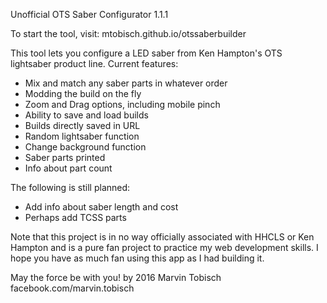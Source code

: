 Unofficial OTS Saber Configurator 1.1.1

To start the tool, visit: mtobisch.github.io/otssaberbuilder
	
This tool lets you configure a LED saber from Ken Hampton's OTS lightsaber product line. Current features:
- Mix and match any saber parts in whatever order
- Modding the build on the fly
- Zoom and Drag options, including mobile pinch
- Ability to save and load builds
- Builds directly saved in URL
- Random lightsaber function
- Change background function
- Saber parts printed
- Info about part count
	
The following is still planned:
- Add info about saber length and cost
- Perhaps add TCSS parts
	
Note that this project is in no way officially associated with HHCLS or Ken Hampton and is a pure fan project to practice my web development skills. 
I hope you have as much fan using this app as I had building it.

May the force be with you! 
by 2016 Marvin Tobisch
facebook.com/marvin.tobisch
